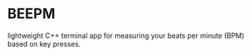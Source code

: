 # BEEPM
lightweight C++ terminal app for measuring your beats per minute (BPM) based on key presses.
